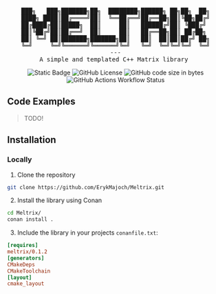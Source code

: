 <div align="center">
<pre>
███╗   ███╗███████╗██╗  ████████╗██████╗ ██╗██╗  ██╗
████╗ ████║██╔════╝██║  ╚══██╔══╝██╔══██╗██║╚██╗██╔╝
██╔████╔██║█████╗  ██║     ██║   ██████╔╝██║ ╚███╔╝ 
██║╚██╔╝██║██╔══╝  ██║     ██║   ██╔══██╗██║ ██╔██╗ 
██║ ╚═╝ ██║███████╗███████╗██║   ██║  ██║██║██╔╝ ██╗
╚═╝     ╚═╝╚══════╝╚══════╝╚═╝   ╚═╝  ╚═╝╚═╝╚═╝  ╚═╝
---
A simple and templated C++ Matrix library 
</pre>

![Static Badge](https://img.shields.io/badge/C%2B%2B-17-purple?style=flat-square)
![GitHub License](https://img.shields.io/github/license/ErykMajoch/Meltrix?style=flat-square&label=License&color=purple)
![GitHub code size in bytes](https://img.shields.io/github/languages/code-size/ErykMajoch/Meltrix?style=flat-square&label=Library%20Size&color=purple)
![GitHub Actions Workflow Status](https://img.shields.io/github/actions/workflow/status/ErykMajoch/Meltrix/.github%2Fworkflows%2FCMakeBuild.yml?style=flat-square&label=Build)

</div>

## Code Examples

> TODO!

## Installation

### Locally

1. Clone the repository

```bash
git clone https://github.com/ErykMajoch/Meltrix.git
```

2. Install the library using Conan

```bash
cd Meltrix/
conan install .
```

3. Include the library in your projects `conanfile.txt`:

```cfg
[requires]
meltrix/0.1.2
[generators]
CMakeDeps
CMakeToolchain
[layout]
cmake_layout
```
